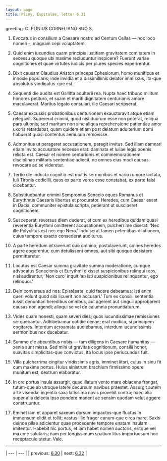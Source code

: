 ```yaml
---
layout: page
title: Pliny, Espitulae, letter 6.31
---
```


greeting. C. PLINIUS CORNELIANO SUO S.



1. Evocatus in consilium a Caesare nostro ad Centum Cellas — hoc loco nomen -, magnam cepi voluptatem.



2. Quid enim iucundius quam principis iustitiam gravitatem comitatem in secessu quoque ubi maxime recluduntur inspicere? Fuerunt variae cognitiones et quae virtutes iudicis per plures species experirentur.



3. Dixit causam Claudius Ariston princeps Ephesiorum, homo munificus et innoxie popularis; inde invidia et a dissimillimis delator immissus, ita-que absolutus vindicatus-que est.



4. Sequenti die audita est Gallitta adulterii rea. Nupta haec tribuno militum honores petituro, et suam et mariti dignitatem centurionis amore maculaverat. Maritus legato consulari, ille Caesari scripserat.



5. Caesar excussis probationibus centurionem exauctoravit atque etiam relegavit. Supererat crimini, quod nisi duorum esse non poterat, reliqua pars ultionis; sed maritum non sine aliqua reprehensione patientiae amor uxoris retardabat, quam quidem etiam post delatum adulterium domi habuerat quasi contentus aemulum removisse.



6. Admonitus ut perageret accusationem, peregit invitus. Sed illam damnari etiam invito accusatore necesse erat: damnata et Iuliae legis poenis relicta est. Caesar et nomen centurionis et commemorationem disciplinae militaris sententiae adiecit, ne omnes eius modi causas revocare ad se videretur.



7. Tertio die inducta cognitio est multis sermonibus et vario rumore iactata, Iuli Tironis codicilli, quos ex parte veros esse constabat, ex parte falsi dicebantur.



8. Substituebantur crimini Sempronius Senecio eques Romanus et Eurythmus Caesaris libertus et procurator. Heredes, cum Caesar esset in Dacia, communiter epistula scripta, petierant ut susciperet cognitionem.



9. Susceperat; reversus diem dederat, et cum ex heredibus quidam quasi reverentia Eurythmi omitterent accusationem, pulcherrime dixerat: 'Nec ille Polyclitus est nec ego Nero.' Indulserat tamen petentibus dilationem, cuius tempore exacto consederat auditurus.



10. A parte heredum intraverunt duo omnino; postulaverunt, omnes heredes agere cogerentur, cum detulissent omnes, aut sibi quoque desistere permitteretur.



11. Locutus est Caesar summa gravitate summa moderatione, cumque advocatus Senecionis et Eurythmi dixisset suspicionibus relinqui reos, nisi audirentur, 'Non curo' inquit 'an isti suspicionibus relinquantur, ego relinquor.'



12. Dein conversus ad nos: Epistêsate' quid facere debeamus; isti enim queri volunt quod sibi licuerit non accusari.' Tum ex consilii sententia iussit denuntiari heredibus omnibus, aut agerent aut singuli approbarent causas non agendi; alioqui se vel de calumnia pronuntiaturum.



13. Vides quam honesti, quam severi dies; quos iucundissimae remissiones se-quebantur. Adhibebamur cotidie cenae; erat modica, si principem cogitares. Interdum acroamata audiebamus, interdum iucundissimis sermonibus nox ducebatur.



14. Summo die abeuntibus nobis — tam diligens in Caesare humanitas — xenia sunt missa. Sed mihi ut gravitas cognitionum, consilii honor, suavitas simplicitas-que convictus, ita locus ipse periucundus fuit.



15. Villa pulcherrima cingitur viridissimis agris, imminet litori, cuius in sinu fit cum maxime portus. Huius sinistrum brachium firmissimo opere munitum est, dextrum elaboratur.



16. In ore portus insula assurgit, quae illatum vento mare obiacens frangat, tutum-que ab utroque latere decursum navibus praestet. Assurgit autem arte visenda: ingentia saxa latissima navis provehit contra; haec alia super alia deiecta ipso pondere manent ac sensim quodam velut aggere construuntur.



17. Eminet iam et apparet saxeum dorsum impactos-que fluctus in immensum elidit et tollit; vastus illic fragor canum-que circa mare. Saxis deinde pilae adicientur quae procedente tempore enatam insulam imitentur. Habebit hic portus, et iam habet nomen auctoris, eritque vel maxime salutaris; nam per longissimum spatium litus importuosum hoc receptaculo utetur. Vale.



---

| --- | --- |
| previous: [6.30](../6.30/) | next: [6.32](../6.32/) |